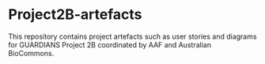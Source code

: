 # Project2B-artefacts
This repository contains project artefacts such as user stories and diagrams for GUARDIANS Project 2B coordinated by AAF and Australian BioCommons.
